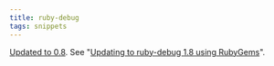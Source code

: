 ```yaml
---
title: ruby-debug
tags: snippets
---
```


[Updated to 0.8](http://rubyforge.org/frs/shownotes.php?release_id=10392). See "[Updating to ruby-debug 1.8 using RubyGems](http://www.wincent.com/knowledge-base/Updating%20to%20ruby-debug%201.8%20using%20RubyGems)".
